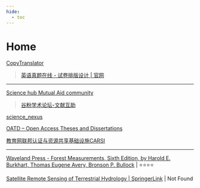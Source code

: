 ```yaml
---
hide:
  - toc
---
```


# Home

[CopyTranslator](https://copytranslator.github.io/)

> [英语真题在线 - 试卷排版设计 | 官网](https://zhenti.burningvocabulary.cn/)

------

[Science hub Mutual Aid community](https://www.smartquantai.com/)

> [谷粉学术论坛-文献互助](https://bbs.99lb.net/)

[science_nexus](https://www.reddit.com/r/science_nexus/?rdt=59788)

[OATD – Open Access Theses and Dissertations](https://oatd.org/)

[教育网联邦认证与资源共享基础设施CARSI](https://www.carsi.edu.cn/index.html)

------

[Waveland Press - Forest Measurements, Sixth Edition, by Harold E. Burkhart, Thomas Eugene Avery, Bronson P. Bullock](https://waveland.com/browse.php?t=668) | ⭐⭐⭐⭐

[Satellite Remote Sensing of Terrestrial Hydrology | SpringerLink](https://link.springer.com/book/10.1007/978-3-030-99577-5) | Not Found